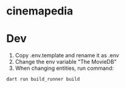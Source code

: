 # cinemapedia

# Dev

1. Copy .env.template and rename it as .env
2. Change the env variable "The MovieDB"
3. When changing entities, run command:
```
dart run build_runner build
```